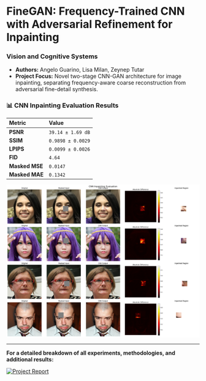 # FineGAN: Frequency-Trained CNN with Adversarial Refinement for Inpainting

### Vision and Cognitive Systems

* **Authors:** Angelo Guarino, Lisa Milan, Zeynep Tutar
* **Project Focus:** Novel two-stage CNN-GAN architecture for image inpainting, separating frequency-aware coarse reconstruction from adversarial
fine-detail synthesis.

###  📊 CNN Inpainting Evaluation Results

| Metric | Value |
| :--- | :--- |
| **PSNR** | `39.14 ± 1.69 dB` |
| **SSIM** | `0.9898 ± 0.0029` |
| **LPIPS** | `0.0099 ± 0.0026` |
| **FID** | `4.64` |
| **Masked MSE** | `0.0147` |
| **Masked MAE** | `0.1342` |

![CNN Coarse Inpainting](results/cnn_inpainting.png)

---

**For a detailed breakdown of all experiments, methodologies, and additional results:**

[![Project Report](https://img.shields.io/badge/Project_Report-View_on_Notion-000000?logo=notion)](https://ngldatascience.notion.site/inpainting_resDiff-23ae6e287a6880c78713f5fcb844e5f4)
